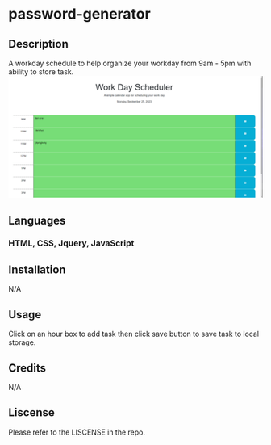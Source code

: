# password-generator

## Description
A workday schedule to help organize your workday from 9am - 5pm with ability to store task.
![Workday-Schedule-Project](./Assets/workday-screenshot.png)

## Languages
### HTML, CSS, Jquery, JavaScript 

## Installation
N/A

## Usage
Click on an hour box to add task then click save button to save task to local storage.
## Credits
N/A

## Liscense
Please refer to the LISCENSE in the repo.
